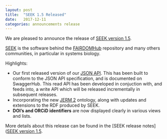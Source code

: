 ```yaml
---
layout: post
title:  "SEEK 1.5 Released"
date:   2017-12-11
categories: announcements release
---
```


We are pleased to announce the release of [SEEK version 1.5](http://docs.seek4science.org/tech/releases/#version-150).

[SEEK](http://seek4science.org/) is the software behind the [FAIRDOMHub](https://fairdomhub.org) repository and many others communities, in particular in systems biology.

Highlights:

* Our first released version of our [JSON API](http://docs.seek4science.org/help/user-guide/api.html). This has been built to conform to the JSON API specification, and is documented on SwaggerHub. This read API has been developed in conjuction with, and feeds into, a write API which will be released incrementally in subsequent releases.
* Incorporating the new [JERM 2](http://jermontology.org/) ontology, along with updates and extensions to the RDF produced by SEEK.
* **DOI’s and ORCiD identifiers** are now displayed clearly in various views and lists.

More details about this release can be found in the [SEEK release notes]([SEEK version 1.5](http://docs.seek4science.org/tech/releases/#version-150).

